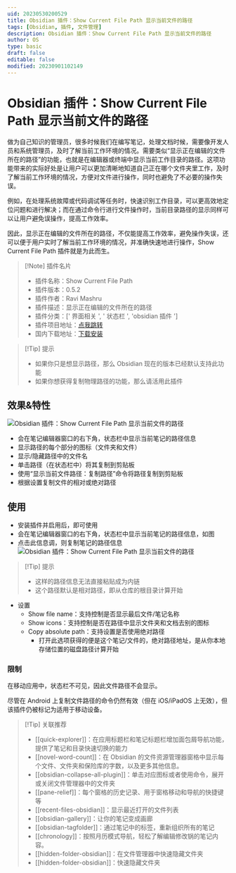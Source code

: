 ```yaml
---
uid: 20230530200529
title: Obsidian 插件：Show Current File Path 显示当前文件的路径
tags: [Obsidian, 插件, 文件管理]
description: Obsidian 插件：Show Current File Path 显示当前文件的路径
author: OS
type: basic
draft: false
editable: false
modified: 20230901102149
---
```


# Obsidian 插件：Show Current File Path 显示当前文件的路径

做为自己知识的管理员，很多时候我们在编写笔记，处理文档时候，需要像开发人员和系统管理员，及时了解当前工作环境的情况。需要类似“显示正在编辑的文件所在的路径”的功能，也就是在编辑器或终端中显示当前工作目录的路径。这项功能带来的实际好处是让用户可以更加清晰地知道自己正在哪个文件夹里工作，及时了解当前工作环境的情况，方便对文件进行操作，同时也避免了不必要的操作失误。

例如，在处理系统故障或代码调试等任务时，快速识别工作目录，可以更高效地定位问题和进行解决；而在通过命令行进行文件操作时，当前目录路径的显示同样可以让用户避免误操作，提高工作效率。

因此，显示正在编辑的文件所在的路径，不仅能提高工作效率，避免操作失误，还可以便于用户实时了解当前工作环境的情况，并准确快速地进行操作，Show Current File Path 插件就是为此而生。

> [!Note] 插件名片
> - 插件名称：Show Current File Path
> - 插件版本：0.5.2
> - 插件作者：Ravi Mashru
> - 插件描述：显示正在编辑的文件所在的路径
> - 插件分类：[' 界面相关 ', ' 状态栏 ', 'obsidian 插件 ']
> - 插件项目地址：[点我跳转](https://github.com/ravimashru/obsidian-show-file-path)
> - 国内下载地址：[下载安装](https://pkmer.cn/products/plugin/pluginMarket/?obsidian-show-file-path)

> [!Tip] 提示
> - 如果你只是想显示路径，那么 Obsidian 现在的版本已经默认支持此功能
> - 如果你想获得复制物理路径的功能，那么请活用此插件

## 效果&特性

![Obsidian 插件：Show Current File Path 显示当前文件的路径](https://cdn.pkmer.cn/images/20230530201602.png!pkmer)

- 会在笔记编辑器窗口的右下角，状态栏中显示当前笔记的路径信息
- 显示路径的每个部分的图标（文件夹和文件）
- 显示/隐藏路径中的文件名
- 单击路径（在状态栏中）将其复制到剪贴板
- 使用“显示当前文件路径：复制路径”命令将路径复制到剪贴板
- 根据设置复制文件的相对或绝对路径

## 使用

- 安装插件并启用后，即可使用
- 会在笔记编辑器窗口的右下角，状态栏中显示当前笔记的路径信息，如图
- 点击此信息调，则复制笔记的路径信息
![Obsidian 插件：Show Current File Path 显示当前文件的路径](https://cdn.pkmer.cn/images/20230530201602.png!pkmer)

> [!Tip] 提示
> - 这样的路径信息无法直接粘贴成为内链
> - 这个路径默认是相对路径，即从仓库的根目录计算开始

- 设置
	- Show file name：支持控制是否显示最后文件/笔记名称
	- Show icons：支持控制是否在路径中显示文件夹和文档去别的图标
	- Copy absolute path：支持设置是否使用绝对路径
		- 打开此选项获得的便是这个笔记/文件的，绝对路径地址，是从你本地存储位置的磁盘路径计算开始

### 限制

在移动应用中，状态栏不可见，因此文件路径不会显示。

尽管在 Android 上复制文件路径的命令仍然有效（但在 iOS/iPadOS 上无效），但该插件仍被标记为适用于移动设备。

>[!Tip] 关联推荐
> - [[quick-explorer]]：在应用标题栏和笔记标题栏增加面包屑导航功能，提供了笔记和目录快速切换的能力
> - [[novel-word-count]]：在 Obsidian 的文件资源管理器窗格中显示每个文件、文件夹和保险库的字数，以及更多其他信息。
> - [[obsidian-collapse-all-plugin]]：单击对应图标或者使用命令，展开或关闭文件管理器中的文件夹
> - [[pane-relief]]：每个窗格的历史记录、用于窗格移动和导航的快捷键等
> - [[recent-files-obsidian]]：显示最近打开的文件列表
> - [[obsidian-gallery]]：让你的笔记变成画廊
> - [[obsidian-tagfolder]]：通过笔记中的标签，重新组织所有的笔记
> - [[chronology]]：按照月历模式导航，轻松了解编辑修改锅的笔记内容。
> - [[hidden-folder-obsidian]]：在文件管理器中快速隐藏文件夹
> - [[hidden-folder-obsidian]]：快速隐藏文件夹